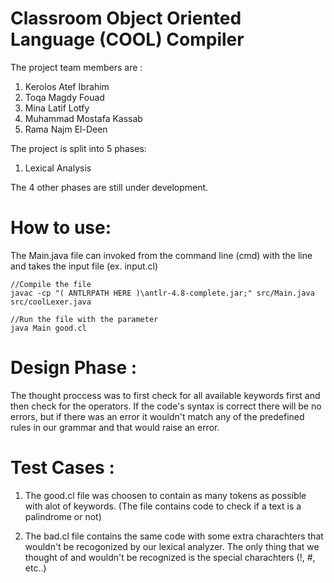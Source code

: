 # Classroom Object Oriented Language (COOL) Compiler

The project team members are :
1. Kerolos Atef Ibrahim
2. Toqa Magdy Fouad
3. Mina Latif Lotfy
4. Muhammad Mostafa Kassab
5. Rama Najm El-Deen

The project is split into 5 phases:
1. Lexical Analysis

The 4 other phases are still under development.

# How to use:
The Main.java file can invoked from the command line (cmd) with the line and takes the input file (ex. input.cl)
```
//Compile the file
javac -cp "( ANTLRPATH HERE )\antlr-4.8-complete.jar;" src/Main.java src/coolLexer.java

//Run the file with the parameter
java Main good.cl
```

# Design Phase :
The thought proccess was to first check for all available keywords first and then check for the operators. If the code's syntax is correct there will be no errors, but if there was an error it wouldn't match any of the predefined rules in our grammar and that would raise an error.

# Test Cases :
1) The good.cl file was choosen to contain as many tokens as possible with alot of keywords. (The file contains code to check if a text is a palindrome or not) 

2) The bad.cl file contains the same code with some extra charachters that wouldn't be recogonized by our lexical analyzer. 
The only thing that we thought of and wouldn't be recognized is the special charachters (!, #, etc..)
